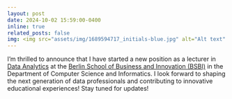 ```yaml
---
layout: post
date: 2024-10-02 15:59:00-0400
inline: true
related_posts: false
img: <img src="assets/img/1689594717_initials-blue.jpg" alt="Alt text" width="150" />
---
```


I’m thrilled to announce that I have started a new position as a lecturer in [Data Analytics](https://www.berlinsbi.com/programmes/postgraduate/msc-data-analytics) at the [Berlin School of Business and Innovation (BSBI)](https://www.berlinsbi.com) in the Department of Computer Science and Informatics. I look forward to shaping the next generation of data professionals and contributing to innovative educational experiences! Stay tuned for updates!
